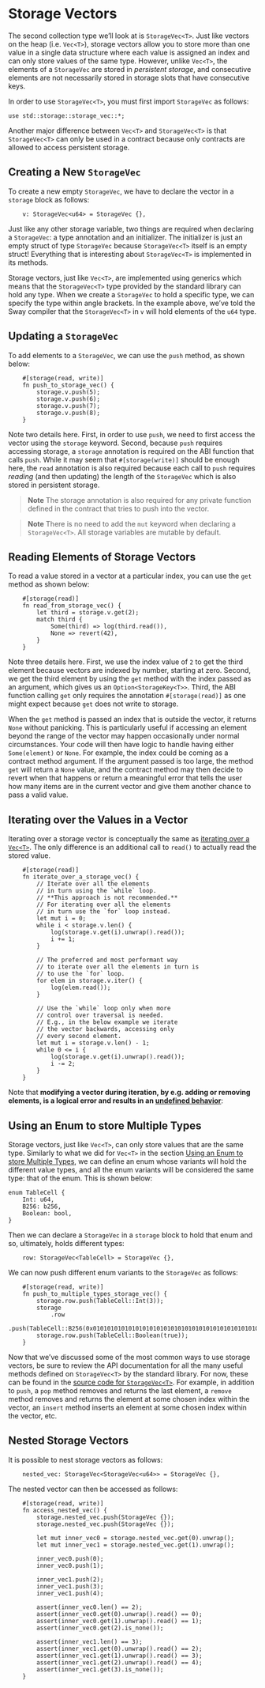 # Storage Vectors

The second collection type we’ll look at is `StorageVec<T>`. Just like vectors on the heap (i.e. `Vec<T>`), storage vectors allow you to store more than one value in a single data structure where each value is assigned an index and can only store values of the same type. However, unlike `Vec<T>`, the elements of a `StorageVec` are stored in _persistent storage_, and consecutive elements are not necessarily stored in storage slots that have consecutive keys.

In order to use `StorageVec<T>`, you must first import `StorageVec` as follows:

```sway
use std::storage::storage_vec::*;
```

Another major difference between `Vec<T>` and `StorageVec<T>` is that `StorageVec<T>` can only be used in a contract because only contracts are allowed to access persistent storage.

## Creating a New `StorageVec`

To create a new empty `StorageVec`, we have to declare the vector in a `storage` block as follows:

```sway
    v: StorageVec<u64> = StorageVec {},
```

Just like any other storage variable, two things are required when declaring a `StorageVec`: a type annotation and an initializer. The initializer is just an empty struct of type `StorageVec` because `StorageVec<T>` itself is an empty struct! Everything that is interesting about `StorageVec<T>` is implemented in its methods.

Storage vectors, just like `Vec<T>`, are implemented using generics which means that the `StorageVec<T>` type provided by the standard library can hold any type. When we create a `StorageVec` to hold a specific type, we can specify the type within angle brackets. In the example above, we’ve told the Sway compiler that the `StorageVec<T>` in `v` will hold elements of the `u64` type.

## Updating a `StorageVec`

To add elements to a `StorageVec`, we can use the `push` method, as shown below:

```sway
    #[storage(read, write)]
    fn push_to_storage_vec() {
        storage.v.push(5);
        storage.v.push(6);
        storage.v.push(7);
        storage.v.push(8);
    }
```

Note two details here. First, in order to use `push`, we need to first access the vector using the `storage` keyword. Second, because `push` requires accessing storage, a `storage` annotation is required on the ABI function that calls `push`. While it may seem that `#[storage(write)]` should be enough here, the `read` annotation is also required because each call to `push` requires _reading_ (and then updating) the length of the `StorageVec` which is also stored in persistent storage.

> **Note**
> The storage annotation is also required for any private function defined in the contract that tries to push into the vector.

<!-- markdownlint-disable-line MD028 -->
> **Note**
> There is no need to add the `mut` keyword when declaring a `StorageVec<T>`. All storage variables are mutable by default.

## Reading Elements of Storage Vectors

To read a value stored in a vector at a particular index, you can use the `get` method as shown below:

```sway
    #[storage(read)]
    fn read_from_storage_vec() {
        let third = storage.v.get(2);
        match third {
            Some(third) => log(third.read()),
            None => revert(42),
        }
    }
```

Note three details here. First, we use the index value of `2` to get the third element because vectors are indexed by number, starting at zero. Second, we get the third element by using the `get` method with the index passed as an argument, which gives us an `Option<StorageKey<T>>`. Third, the ABI function calling `get` only requires the annotation `#[storage(read)]` as one might expect because `get` does not write to storage.

When the `get` method is passed an index that is outside the vector, it returns `None` without panicking. This is particularly useful if accessing an element beyond the range of the vector may happen occasionally under normal circumstances. Your code will then have logic to handle having either `Some(element)` or `None`. For example, the index could be coming as a contract method argument. If the argument passed is too large, the method `get` will return a `None` value, and the contract method may then decide to revert when that happens or return a meaningful error that tells the user how many items are in the current vector and give them another chance to pass a valid value.

## Iterating over the Values in a Vector

Iterating over a storage vector is conceptually the same as [iterating over a `Vec<T>`](./vec.md). The only difference is an additional call to `read()` to actually read the stored value.

```sway
    #[storage(read)]
    fn iterate_over_a_storage_vec() {
        // Iterate over all the elements
        // in turn using the `while` loop.
        // **This approach is not recommended.**
        // For iterating over all the elements
        // in turn use the `for` loop instead.
        let mut i = 0;
        while i < storage.v.len() {
            log(storage.v.get(i).unwrap().read());
            i += 1;
        }

        // The preferred and most performant way
        // to iterate over all the elements in turn is
        // to use the `for` loop.
        for elem in storage.v.iter() {
            log(elem.read());
        }

        // Use the `while` loop only when more
        // control over traversal is needed.
        // E.g., in the below example we iterate
        // the vector backwards, accessing only
        // every second element.
        let mut i = storage.v.len() - 1;
        while 0 <= i {
            log(storage.v.get(i).unwrap().read());
            i -= 2;
        }
    }
```

Note that **modifying a vector during iteration, by e.g. adding or removing elements, is a logical error and results in an [undefined behavior](../reference/undefined_behavior.md)**:

## Using an Enum to store Multiple Types

Storage vectors, just like `Vec<T>`, can only store values that are the same type. Similarly to what we did for `Vec<T>` in the section [Using an Enum to store Multiple Types](./vec.md#using-an-enum-to-store-multiple-types), we can define an enum whose variants will hold the different value types, and all the enum variants will be considered the same type: that of the enum. This is shown below:

```sway
enum TableCell {
    Int: u64,
    B256: b256,
    Boolean: bool,
}
```

Then we can declare a `StorageVec` in a `storage` block to hold that enum and so, ultimately, holds different types:

```sway
    row: StorageVec<TableCell> = StorageVec {},
```

We can now push different enum variants to the `StorageVec` as follows:

```sway
    #[storage(read, write)]
    fn push_to_multiple_types_storage_vec() {
        storage.row.push(TableCell::Int(3));
        storage
            .row
            .push(TableCell::B256(0x0101010101010101010101010101010101010101010101010101010101010101));
        storage.row.push(TableCell::Boolean(true));
    }
```

Now that we’ve discussed some of the most common ways to use storage vectors, be sure to review the API documentation for all the many useful methods defined on `StorageVec<T>` by the standard library. For now, these can be found in the [source code for `StorageVec<T>`](https://github.com/FuelLabs/sway/blob/master/sway-lib-std/src/storage.sw). For example, in addition to `push`, a `pop` method removes and returns the last element, a `remove` method removes and returns the element at some chosen index within the vector, an `insert` method inserts an element at some chosen index within the vector, etc.

## Nested Storage Vectors

It is possible to nest storage vectors as follows:

```sway
    nested_vec: StorageVec<StorageVec<u64>> = StorageVec {},
```

The nested vector can then be accessed as follows:

```sway
    #[storage(read, write)]
    fn access_nested_vec() {
        storage.nested_vec.push(StorageVec {});
        storage.nested_vec.push(StorageVec {});

        let mut inner_vec0 = storage.nested_vec.get(0).unwrap();
        let mut inner_vec1 = storage.nested_vec.get(1).unwrap();

        inner_vec0.push(0);
        inner_vec0.push(1);

        inner_vec1.push(2);
        inner_vec1.push(3);
        inner_vec1.push(4);

        assert(inner_vec0.len() == 2);
        assert(inner_vec0.get(0).unwrap().read() == 0);
        assert(inner_vec0.get(1).unwrap().read() == 1);
        assert(inner_vec0.get(2).is_none());

        assert(inner_vec1.len() == 3);
        assert(inner_vec1.get(0).unwrap().read() == 2);
        assert(inner_vec1.get(1).unwrap().read() == 3);
        assert(inner_vec1.get(2).unwrap().read() == 4);
        assert(inner_vec1.get(3).is_none());
    }
```
